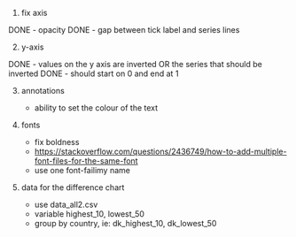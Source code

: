 1. fix axis

DONE - opacity
DONE - gap between tick label and series lines

2. y-axis

DONE - values on the y axis are inverted OR the series that should be inverted
DONE - should start on 0 and end at 1

3. annotations

   - ability to set the colour of the text

4. fonts

   - fix boldness
   - https://stackoverflow.com/questions/2436749/how-to-add-multiple-font-files-for-the-same-font
   - use one font-failimy name

5. data for the difference chart
   - use data_all2.csv
   - variable highest_10, lowest_50
   - group by country, ie: dk_highest_10, dk_lowest_50
